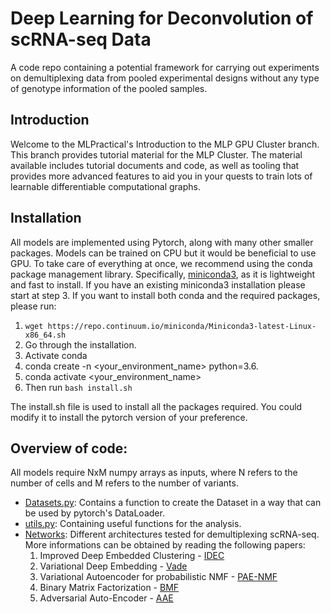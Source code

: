 # Deep Learning for Deconvolution of scRNA-seq Data 
A code repo containing a potential framework for carrying out experiments on demultiplexing data from pooled experimental designs without any type of genotype information of the pooled samples.

## Introduction

Welcome to the MLPractical's Introduction to the MLP GPU Cluster branch. This branch provides tutorial material for the MLP Cluster.
The material available includes tutorial documents and code, as well as tooling that provides more advanced features to aid you in your quests
to train lots of learnable differentiable computational graphs.

## Installation

All models are implemented using Pytorch, along with many other smaller packages. Models can be trained on CPU but it would be beneficial to use GPU. To take care of everything at once, we recommend 
using the conda package management library. Specifically, 
[miniconda3](https://repo.continuum.io/miniconda/Miniconda3-latest-Linux-x86_64.sh), as it is lightweight and fast to install.
If you have an existing miniconda3 installation please start at step 3. 
If you want to  install both conda and the required packages, please run:
 1. ```wget https://repo.continuum.io/miniconda/Miniconda3-latest-Linux-x86_64.sh```
 2. Go through the installation.
 3. Activate conda
 4. conda create -n <your_environment_name> python=3.6.
 5. conda activate <your_environment_name>
 6. Then run ```bash install.sh```

The install.sh file is used to install all the packages required. You could modify it to install the pytorch version of your preference.

## Overview of code:
All models require NxM numpy arrays as inputs, where N refers to the number of cells and M refers to the number of variants.

- [Datasets.py](Datasets.py): Contains a function to create the Dataset in a way that can be used by pytorch's DataLoader.
- [utils.py](utils.py): Containing useful functions for the analysis.
- [Networks](https://github.com/IoannisStournaras/Deep-Learning-for-Deconvolution-of-scRNA-seq-Data/tree/master/Networks): Different architectures tested for demultiplexing scRNA-seq. More informations can be obtained by reading the following papers:
   1. Improved Deep Embedded Clustering - [IDEC](https://www.ijcai.org/proceedings/2017/0243.pdf)
   2. Variational Deep Embedding - [Vade](https://arxiv.org/pdf/1611.05148.pdf) 
   3. Variational Autoencoder for probabilistic NMF - [PAE-NMF](https://openreview.net/pdf?id=BJGjOi09t7)
   4. Binary Matrix Factorization - [BMF](https://ieeexplore.ieee.org/stamp/stamp.jsp?tp=&arnumber=4470263&tag=1)
   5. Adversarial Auto-Encoder - [AAE](https://arxiv.org/pdf/1511.05644.pdf)

        
